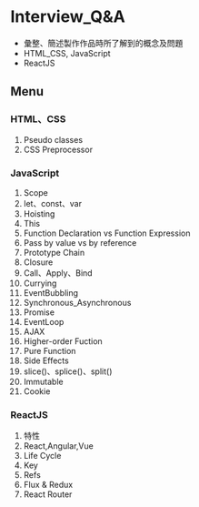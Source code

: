 # Interview_Q&A
- 彙整、簡述製作作品時所了解到的概念及問題
- HTML_CSS, JavaScript
- ReactJS
## Menu 

### HTML、CSS
1. Pseudo classes
2. CSS Preprocessor

### JavaScript
1. Scope
2. let、const、var
3. Hoisting  
4. This  
5. Function Declaration vs Function Expression  
6. Pass by value vs by reference  
7. Prototype Chain  
8. Closure  
9. Call、Apply、Bind  
10. Currying   
11. EventBubbling  
12. Synchronous_Asynchronous  
13. Promise  
14. EventLoop  
15. AJAX  
16. Higher-order Fuction
17. Pure Function
18. Side Effects
19. slice()、splice()、split() 
20. Immutable
21. Cookie

### ReactJS
1. 特性
2. React,Angular,Vue
3. Life Cycle 
4. Key
5. Refs
6. Flux & Redux
7. React Router